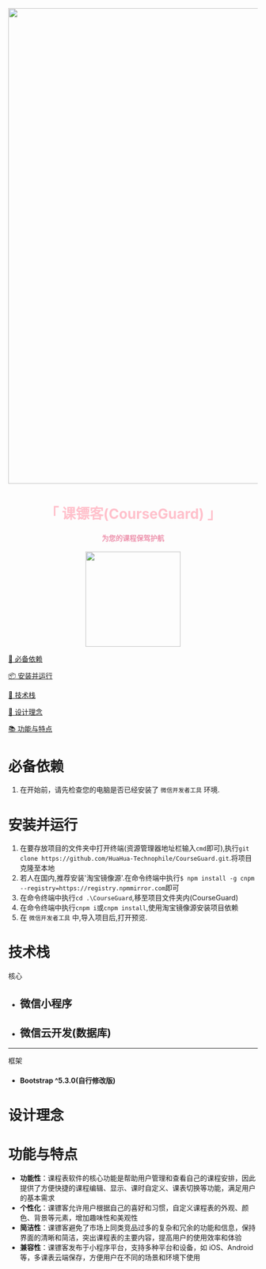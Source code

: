 <a href="https://github.com/HuaHua-Technophile/CourseGuard.git">
<img src="https://i.imgloc.com/2023/07/07/VprnIx.png" style="width:100vw;object-fit:cover;"/>
</a>
<!-- <img src="https://i.imgloc.com/2023/07/07/VppByy.png" style="position:absolute;left:0%;width:15vw;"/> -->
</span>
</div>
<h1 align="center" style="color:pink;">「 课镖客(CourseGuard) 」</h1>

<h4 align="center" style="color:#ED93AD;">为您的课程保驾护航</h4>

<div style="display:flex;justify-content:center;"><img src="https://i.imgloc.com/2023/07/07/VppHfz.jpeg" style="width:20vw;" /></div>

[🐛 必备依赖](#必备依赖)

[📦 安装并运行](#安装并运行)

[👻 技术栈](#技术栈)

[📖 设计理念](#设计理念)

[📚 功能与特点](#功能与特点)

# 必备依赖

1. 在开始前，请先检查您的电脑是否已经安装了 `微信开发者工具` 环境.

# 安装并运行

1. 在要存放项目的文件夹中打开终端(资源管理器地址栏输入`cmd`即可),执行`git clone https://github.com/HuaHua-Technophile/CourseGuard.git`.将项目克隆至本地
2. 若人在国内,推荐安装'淘宝镜像源'.在命令终端中执行`$ npm install -g cnpm --registry=https://registry.npmmirror.com`即可
3. 在命令终端中执行`cd .\CourseGuard`,移至项目文件夹内(CourseGuard)
4. 在命令终端中执行`cnpm i`或`cnpm install`,使用淘宝镜像源安装项目依赖
5. 在 `微信开发者工具` 中,导入项目后,打开预览.

# 技术栈

核心

- ## 微信小程序
- ## 微信云开发(数据库)

---

框架

- #### Bootstrap ^5.3.0(自行修改版)

# 设计理念

# 功能与特点

- **功能性**：课程表软件的核心功能是帮助用户管理和查看自己的课程安排，因此提供了方便快捷的课程编辑、显示、课时自定义、课表切换等功能，满足用户的基本需求
- **个性化**：课镖客允许用户根据自己的喜好和习惯，自定义课程表的外观、颜色、背景等元素，增加趣味性和美观性
- **简洁性**：课镖客避免了市场上同类竞品过多的复杂和冗余的功能和信息，保持界面的清晰和简洁，突出课程表的主要内容，提高用户的使用效率和体验
- **兼容性**：课镖客发布于小程序平台，支持多种平台和设备，如 iOS、Android 等，多课表云端保存，方便用户在不同的场景和环境下使用
